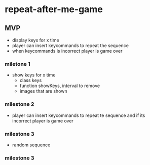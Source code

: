 # repeat-after-me-game

## MVP
- display keys for x time
- player can insert keycommands to repeat the sequence 
- when keycommands is incorrect player is game over

### miletone 1
- show keys for x time
    - class keys
    - function showKeys, interval to remove
    - images that are shown

### milestone 2
- player can insert keycommands to repeat te sequence 
and if its incorrect player is game over

### milestone 3
- random sequence 

### milestone 3
